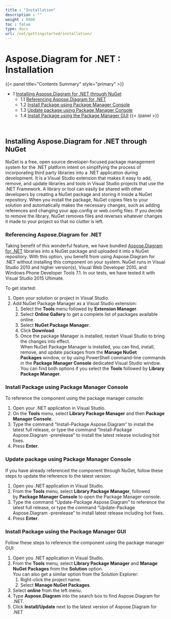 ```yaml
---
title : "Installation" 
description : "" 
weight : 8008 
toc : false
type: docs
url: /net/gettingstarted/installation/
---
```


# Aspose.Diagram for .NET : Installation


{{< panel title="Contents Summary" style="primary" >}}
*   1 [Installing Aspose.Diagram for .NET through NuGet](#installing-aspose.diagram-for-.net-through-nuget)
    *   1.1 [Referencing Aspose.Diagram for .NET](#referencing-aspose.diagram-for-.net)
    *   1.2 [Install Package using Package Manager Console](#install-package-using-package-manager-console)
    *   1.3 [Update package using Package Manager Console](#update-package-using-package-manager-console)
    *   1.4 [Install Package using the Package Manager GUI](#install-package-using-the-package-manager-gui)
{{< /panel >}}
 

 

## Installing Aspose.Diagram for .NET through NuGet

NuGet is a free, open source developer-focused package management system for the .NET platform intent on simplifying the process of incorporating third party libraries into a .NET application during development. It is a Visual Studio extension that makes it easy to add, remove, and update libraries and tools in Visual Studio projects that use the .NET Framework. A library or tool can easily be shared with other developers by creating a NuGet package and storing it inside a NuGet repository. When you install the package, NuGet copies files to your solution and automatically makes the necessary changes, such as adding references and changing your app.config or web.config files. If you decide to remove the library, NuGet removes files and reverses whatever changes it made to your project so that no clutter is left.

### Referencing Aspose.Diagram for .NET

Taking benefit of this wonderful feature, we have bundled [Aspose.Diagram for .NET](https://www.nuget.org/packages/Aspose.Diagram) libraries into a NuGet package and uploaded it into a NuGet repository. With this option, you benefit from using Aspose.Diagram for .NET without installing this component on your system. NuGet runs in Visual Studio 2010 and higher version(s), Visual Web Developer 2010, and Windows Phone Developer Tools 7.1. In our tests, we have tested it with Visual Studio 2015 Ultimate.

To get started:

1.  Open your solution or project in Visual Studio.
2.  Add NuGet Package Manager as a Visual Studio extension:
    1.  Select the **Tools** menu followed by **Extension Manager**.
    2.  Select **Online Gallery** to get a complete list of packages available online.
    3.  Select **NuGet Package Manager**.
    4.  Click **Download**.
    5.  Once the package Manager is installed, restart Visual Studio to bring the changes into effect.   
        When NuGet Package Manager is installed, you can find, install, remove, and update packages from the **Manage NuGet Packages** window, or by using PowerShell command-line commands in the **Package Manager Console** dedicated Visual Studio window. You can find both options if you select the **Tools** followed by **Library Package Manager**.

### Install Package using Package Manager Console

To reference the component using the package manager console:

1.  Open your .NET application in Visual Studio.
2.  On the **Tools** menu, select **Library Package Manager** and then **Package Manager Console**.
3.  Type the command “Install-Package Aspose.Diagram” to install the latest full release, or type the command “Install-Package Aspose.Diagram -prerelease” to install the latest release including hot fixes.
4.  Press **Enter**.

### Update package using Package Manager Console

If you have already referenced the component through NuGet, follow these steps to update the reference to the latest version:

1.  Open you .NET application in Visual Studio.
2.  From the **Tools** menu, select **Library Package Manager**, followed by **Package Manager Console** to open the Package Manager console.
3.  Type the command “Update-Package Aspose.Diagram” to reference the latest full release, or type the command “Update-Package Aspose.Diagram -prerelease” to install latest release including hot fixes.
4.  Press **Enter**.

### Install Package using the Package Manager GUI

Follow these steps to reference the component using the package manager GUI:

1.  Open you .NET application in Visual Studio.
2.  From the **Tools** menu, select **Library Package Manager** and **Manage NuGet Packages** from the **Solution** option.   
    You can also get a similar option from the Solution Explorer:
    1.  Right-click the project name.
    2.  Select **Manage NuGet Packages**.
3.  Select **online** from the left menu.
4.  Type **Aspose.Diagram** into the search box to find Aspose.Diagram for .NET.
5.  Click **Install/Update** next to the latest version of Aspose.Diagram for .NET

